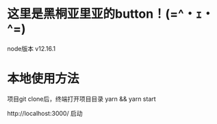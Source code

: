 # 这里是黑桐亚里亚的button！(=^・ｪ・^=) 

node版本  v12.16.1


# 本地使用方法

项目git clone后，终端打开项目目录
yarn && yarn start

http://localhost:3000/ 启动
